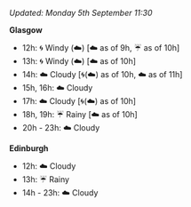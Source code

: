 *Updated: Monday 5th September 11:30*

**Glasgow**

* 12h: :cyclone: Windy (:cloud:) [:cloud: as of 9h, :umbrella: as of 10h]
* 13h: :cyclone: Windy (:cloud:) [:cloud: as of 10h]
* 14h: :cloud: Cloudy [:cyclone:(:cloud:) as of 10h, :cloud: as of 11h]
* 15h, 16h: :cloud: Cloudy
* 17h: :cloud: Cloudy [:cyclone:(:cloud:) as of 10h]
* 18h, 19h: :umbrella: Rainy [:cloud: as of 10h]
* 20h - 23h: :cloud: Cloudy

**Edinburgh**

* 12h: :cloud: Cloudy
* 13h: :umbrella: Rainy
* 14h - 23h: :cloud: Cloudy
